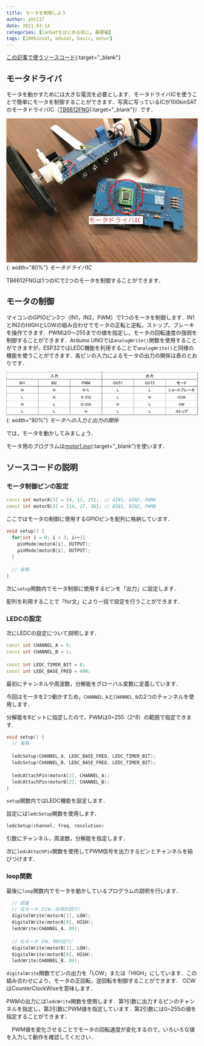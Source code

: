 ```yaml
---
title: モータを制御しよう
author: ymt117
date: 2021-03-14
categories: [CanSatをはじめる前に, 基礎編]
tags: [100kinsat, edusat, basic, motor]
---
```


<i class="{{ site.data.post.file }}"></i>
[この記事で使うソースコード](https://github.com/100kinsat/100kinsat_ver_3_4_code/tree/main/100kinsat_motor){:target="_blank"}

## モータドライバ

モータを動かすためには大きな電流を必要とします．モータドライバICを使うことで簡単にモータを制御することができます．写真に写っているICが100kinSATのモータドライバIC（[TB6612FNG](http://akizukidenshi.com/catalog/g/gI-11317/){:target="_blank"}）です．

![tb6612fng](/assets/img/post/control-motor/tb6612fng.jpg){: width="80%"}
_モータドライバIC_

TB6612FNGは1つのICで2つのモータを制御することができます．

## モータの制御

マイコンのGPIOピン3つ（IN1，IN2，PWM）で1つのモータを制御します．IN1とIN2のHIGHとLOWの組み合わせでモータの正転と逆転，ストップ，ブレーキを操作できます．PWMは0～255までの値を指定し，モータの回転速度の強弱を制御することができます．Arduino UNOでは`analogWrite()`関数を使用することができますが，ESP32ではLEDC機能を利用することで`analogWrite()`と同様の機能を使うことができます．各ピンの入力によるモータの出力の関係は表のとおりです．

![table](/assets/img/post/control-motor/motor_table.png){: width="80%"}
_モータへの入力と出力の関係_

では，モータを動かしてみましょう．

モータ用のプログラムは[motor1.ino](https://gist.github.com/ymt117/1b4b46b52df050628812f843fe81b65b){:target="_blank"}を使います．

## ソースコードの説明

### モータ制御ピンの設定

```cpp
const int motorA[3] = {4, 13, 25};  // AIN1, AIN2, PWMA
const int motorB[3] = {14, 27, 26}; // BIN1, BIN2, PWMB
```

ここではモータの制御に使用するGPIOピンを配列に格納しています．

```cpp
void setup() {
  for(int i = 0; i < 3; i++){
    pinMode(motorA[i], OUTPUT);
    pinMode(motorB[i], OUTPUT);
  }

  // 省略
}
```

次に`setup`関数内でモータ制御に使用するピンを「出力」に設定します．

配列を利用することで「for文」により一括で設定を行うことができます．

### LEDCの設定

次にLEDCの設定について説明します．

```cpp
const int CHANNEL_A = 0;
const int CHANNEL_B = 1;

const int LEDC_TIMER_BIT = 8;
const int LEDC_BASE_FREQ = 490;
```

最初にチャンネルや周波数，分解能をグローバル変数に定義しています．

今回はモータを2つ動かすため，`CHANNEL_A`と`CHANNEL_B`の2つのチャンネルを使用します．

分解能を8ビットに指定したので，PWMは0~255（2^8）の範囲で指定できます．

```cpp
void setup() {
  // 省略

  ledcSetup(CHANNEL_A, LEDC_BASE_FREQ, LEDC_TIMER_BIT);
  ledcSetup(CHANNEL_B, LEDC_BASE_FREQ, LEDC_TIMER_BIT);

  ledcAttachPin(motorA[2], CHANNEL_A);
  ledcAttachPin(motorB[2], CHANNEL_B);
}
```

`setup`関数内ではLEDC機能を設定します．

設定には`ledcSetup`関数を使用します．

```cpp
ledcSetup(channel, freq, resolution)
```

引数にチャンネル，周波数，分解能を指定します．

次に`ledcAttachPin`関数を使用してPWM信号を出力するピンとチャンネルを結びつけます．

### loop関数

最後に`loop`関数内でモータを動かしているプログラムの説明を行います．

```cpp
  // 前進
  // 左モータ（CCW，反時計回り）
  digitalWrite(motorA[1], LOW);
  digitalWrite(motorA[0], HIGH);
  ledcWrite(CHANNEL_A, 80);

  // 右モータ（CW，時計回り）
  digitalWrite(motorB[1], LOW);
  digitalWrite(motorB[0], HIGH);
  ledcWrite(CHANNEL_B, 80);
```

`digitalWrite`関数でピンの出力を「LOW」または「HIGH」にしています．この組み合わせにより，モータの正回転，逆回転を制御することができます．
CCWはCounterClockWiseを意味します．

PWMの出力には`ledcWrite`関数を使用します．第1引数に出力するピンのチャンネルを指定し，第2引数にPWM値を指定しています．第2引数には0~255の値を指定することができます．

　PWM値を変化させることでモータの回転速度が変化するので，いろいろな値を入力して動作を確認してください．